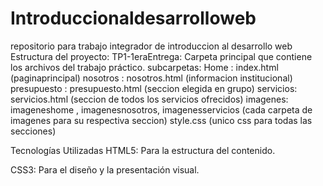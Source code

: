 # Introduccionaldesarrolloweb
repositorio para trabajo integrador de introduccion al desarrollo web
Estructura del proyecto:
TP1-1eraEntrega: Carpeta principal que contiene los archivos del trabajo práctico.
  subcarpetas:
  Home : index.html (paginaprincipal)
  nosotros : nosotros.html (informacion institucional)
  presupuesto : presupuesto.html (seccion elegida en grupo)
  servicios: servicios.html (seccion de todos los servicios ofrecidos)
  imagenes: imageneshome , imagenesnosotros, imagenesservicios (cada carpeta de imagenes para su respectiva seccion)
  style.css (unico css para todas las secciones)

Tecnologías Utilizadas
HTML5: Para la estructura del contenido.

CSS3: Para el diseño y la presentación visual.

